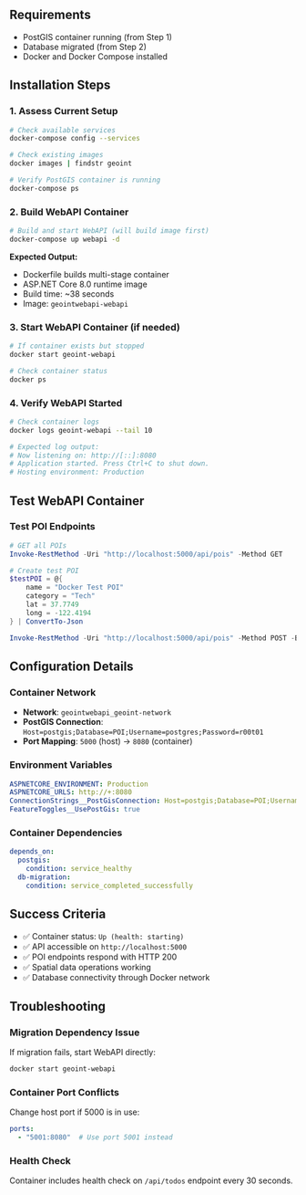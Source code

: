  

## Requirements
- PostGIS container running (from Step 1)
- Database migrated (from Step 2)
- Docker and Docker Compose installed

## Installation Steps

### 1. Assess Current Setup
```bash
# Check available services
docker-compose config --services

# Check existing images
docker images | findstr geoint

# Verify PostGIS container is running
docker-compose ps
```

### 2. Build WebAPI Container
```bash
# Build and start WebAPI (will build image first)
docker-compose up webapi -d
```

**Expected Output:**
- Dockerfile builds multi-stage container
- ASP.NET Core 8.0 runtime image
- Build time: ~38 seconds
- Image: `geointwebapi-webapi`

### 3. Start WebAPI Container (if needed)
```bash
# If container exists but stopped
docker start geoint-webapi

# Check container status
docker ps
```

### 4. Verify WebAPI Started
```bash
# Check container logs
docker logs geoint-webapi --tail 10

# Expected log output:
# Now listening on: http://[::]:8080
# Application started. Press Ctrl+C to shut down.
# Hosting environment: Production
```

## Test WebAPI Container

### Test POI Endpoints
```powershell
# GET all POIs
Invoke-RestMethod -Uri "http://localhost:5000/api/pois" -Method GET

# Create test POI
$testPOI = @{ 
    name = "Docker Test POI"
    category = "Tech" 
    lat = 37.7749
    long = -122.4194 
} | ConvertTo-Json

Invoke-RestMethod -Uri "http://localhost:5000/api/pois" -Method POST -Body $testPOI -ContentType "application/json"
```

## Configuration Details

### Container Network
- **Network**: `geointwebapi_geoint-network`
- **PostGIS Connection**: `Host=postgis;Database=POI;Username=postgres;Password=r00t01`
- **Port Mapping**: `5000` (host) → `8080` (container)

### Environment Variables
```yaml
ASPNETCORE_ENVIRONMENT: Production
ASPNETCORE_URLS: http://+:8080
ConnectionStrings__PostGisConnection: Host=postgis;Database=POI;Username=postgres;Password=r00t01
FeatureToggles__UsePostGis: true
```

### Container Dependencies
```yaml
depends_on:
  postgis:
    condition: service_healthy
  db-migration:
    condition: service_completed_successfully
```

## Success Criteria
- ✅ Container status: `Up (health: starting)`
- ✅ API accessible on `http://localhost:5000`
- ✅ POI endpoints respond with HTTP 200
- ✅ Spatial data operations working
- ✅ Database connectivity through Docker network

## Troubleshooting

### Migration Dependency Issue
If migration fails, start WebAPI directly:
```bash
docker start geoint-webapi
```

### Container Port Conflicts
Change host port if 5000 is in use:
```yaml
ports:
  - "5001:8080"  # Use port 5001 instead
```

### Health Check
Container includes health check on `/api/todos` endpoint every 30 seconds.